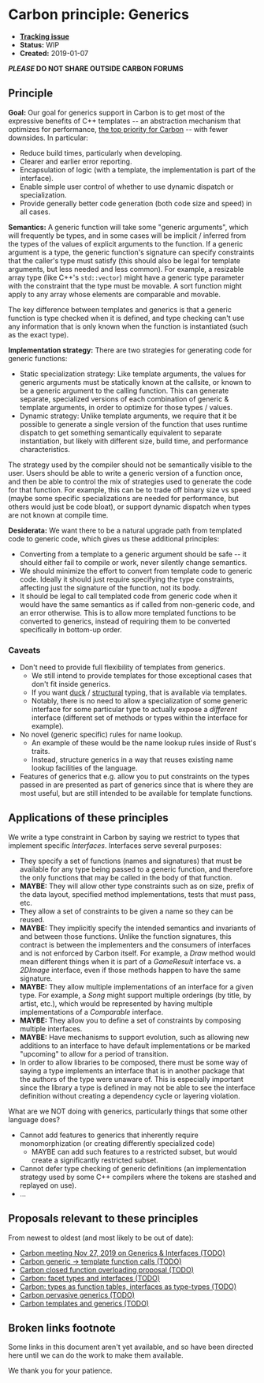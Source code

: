 <!--
Part of the Carbon Language, under the Apache License v2.0 with LLVM Exceptions.
See /LICENSE for license information.
SPDX-License-Identifier: Apache-2.0 WITH LLVM-exception
-->

# Carbon principle: Generics

- **[Tracking issue](https://github.com/carbon-language/carbon-lang/issues/TODO)**
- **Status:** WIP
- **Created:** 2019-01-07

**_PLEASE_ DO NOT SHARE OUTSIDE CARBON FORUMS**

## Principle

**Goal:** Our goal for generics support in Carbon is to get most of the expressive benefits of C++ templates -- an abstraction mechanism that optimizes for performance, [the top priority for Carbon](https://docs.google.com/document/d/1MJvVIDXQrhIj6hZ7NwMDbDch9XLO2VaYrGq29E57meU/edit#heading=h.hntrglpoczk) -- with fewer downsides. In particular:



*   Reduce build times, particularly when developing.
*   Clearer and earlier error reporting.
*   Encapsulation of logic (with a template, the implementation is part of the interface).
*   Enable simple user control of whether to use dynamic dispatch or specialization.
*   Provide generally better code generation (both code size and speed) in all cases.

**Semantics:** A generic function will take some "generic arguments", which will frequently be types, and in some cases will be implicit / inferred from the types of the values of explicit arguments to the function. If a generic argument is a type, the generic function's signature can specify constraints that the caller's type must satisfy (this should also be legal for template arguments, but less needed and less common). For example, a resizable array type (like C++'s `std::vector`) might have a generic type parameter with the constraint that the type must be movable. A sort function might apply to any array whose elements are comparable and movable.

The key difference between templates and generics is that a generic function is type checked when it is defined, and type checking can't use any information that is only known when the function is instantiated (such as the exact type).

**Implementation strategy:** There are two strategies for generating code for generic functions:



*   Static specialization strategy: Like template arguments, the values for generic arguments must be statically known at the callsite, or known to be a generic argument to the calling function. This can generate separate, specialized versions of each combination of generic & template arguments, in order to optimize for those types / values.
*   Dynamic strategy: Unlike template arguments, we require that it be possible to generate a single version of the function that uses runtime dispatch to get something semantically equivalent to separate instantiation, but likely with different size, build time, and performance characteristics.

The strategy used by the compiler should not be semantically visible to the user. Users should be able to write a generic version of a function once, and then be able to control the mix of strategies used to generate the code for that function. For example, this can be to trade off binary size vs speed (maybe some specific specializations are needed for performance, but others would just be code bloat), or support dynamic dispatch when types are not known at compile time.

**Desiderata:** We want there to be a natural upgrade path from templated code to generic code, which gives us these additional principles:



*   Converting from a template to a generic argument should be safe -- it should either fail to compile or work, never silently change semantics.
*   We should minimize the effort to convert from template code to generic code. Ideally it should just require specifying the type constraints, affecting just the signature of the function, not its body.
*   It should be legal to call templated code from generic code when it would have the same semantics as if called from non-generic code, and an error otherwise. This is to allow more templated functions to be converted to generics, instead of requiring them to be converted specifically in bottom-up order.


### Caveats



*   Don't need to provide full flexibility of templates from generics.
    *   We still intend to provide templates for those exceptional cases that don't fit inside generics.
    *   If you want [duck](https://en.wikipedia.org/wiki/Duck_typing) / [structural](https://en.wikipedia.org/wiki/Structural_type_system) typing, that is available via templates.
    *   Notably, there is no need to allow a specialization of some generic interface for some particular type to actually expose a *different* interface (different set of methods or types within the interface for example).
*   No novel (generic specific) rules for name lookup.
    *   An example of these would be the name lookup rules inside of Rust's traits.
    *   Instead, structure generics in a way that reuses existing name lookup facilities of the language.
*   Features of generics that e.g. allow you to put constraints on the types passed in are presented as part of generics since that is where they are most useful, but are still intended to be available for template functions.


## Applications of these principles

We write a type constraint in Carbon by saying we restrict to types that implement specific _Interfaces_. Interfaces serve several purposes:



*   They specify a set of functions (names and signatures) that must be available for any type being passed to a generic function, and therefore the only functions that may be called in the body of that function.
*   **MAYBE:** They will allow other type constraints such as on size, prefix of the data layout, specified method implementations, tests that must pass, etc.
*   They allow a set of constraints to be given a name so they can be reused.
*   **MAYBE:** They implicitly specify the intended semantics and invariants of and between those functions. Unlike the function signatures, this contract is between the implementers and the consumers of interfaces and is not enforced by Carbon itself. For example, a _Draw_ method would mean different things when it is part of a _GameResult_ interface vs. a _2DImage_ interface, even if those methods happen to have the same signature.
*   **MAYBE:** They allow multiple implementations of an interface for a given type. For example, a _Song_ might support multiple orderings (by title, by artist, etc.), which would be represented by having multiple implementations of a _Comparable_ interface.
*   **MAYBE:** They allow you to define a set of constraints by composing multiple interfaces.
*   **MAYBE:** Have mechanisms to support evolution, such as allowing new additions to an interface to have default implementations or be marked "upcoming" to allow for a period of transition.
*   In order to allow libraries to be composed, there must be some way of saying a type implements an interface that is in another package that the authors of the type were unaware of. This is especially important since the library a type is defined in may not be able to see the interface definition without creating a dependency cycle or layering violation.

What are we NOT doing with generics, particularly things that some other language does?



*   Cannot add features to generics that inherently require monomorphization (or creating differently specialized code)
    *   MAYBE can add such features to a restricted subset, but would create a significantly restricted subset.
*   Cannot defer type checking of generic definitions (an implementation strategy used by some C++ compilers where the tokens are stashed and replayed on use).
*   ...


## Proposals relevant to these principles

From newest to oldest (and most likely to be out of date):



*   [Carbon meeting Nov 27, 2019 on Generics & Interfaces (TODO)](#broken-links-footnote)<!-- T:Carbon meeting Nov 27, 2019 on Generics & Interfaces -->
*   [Carbon generic -> template function calls (TODO)](#broken-links-footnote)<!-- T:Carbon generic -> template function calls -->
*   [Carbon closed function overloading proposal (TODO)](#broken-links-footnote)<!-- T:Carbon closed function overloading proposal -->
*   [Carbon: facet types and interfaces (TODO)](#broken-links-footnote)<!-- T:Carbon: facet types and interfaces --><!-- A:#heading=h.cg5jp928f02n -->
*   [Carbon: types as function tables, interfaces as type-types (TODO)](#broken-links-footnote)<!-- T:Carbon: types as function tables, interfaces as type-types -->
*   [Carbon pervasive generics (TODO)](#broken-links-footnote)<!-- T:Carbon pervasive generics -->
*   [Carbon templates and generics (TODO)](#broken-links-footnote)<!-- T:Carbon templates and generics -->


## Broken links footnote

Some links in this document aren't yet available,
and so have been directed here until we can do the
work to make them available.

We thank you for your patience.
